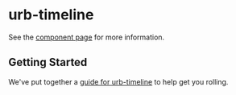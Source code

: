urb-timeline
================

See the [component page](http://urbanetter.github.io/urb-timeline) for more information.

## Getting Started

We've put together a [guide for urb-timeline](http://www.polymer-project.org/docs/start/reusableelements.html) to help get you rolling.
